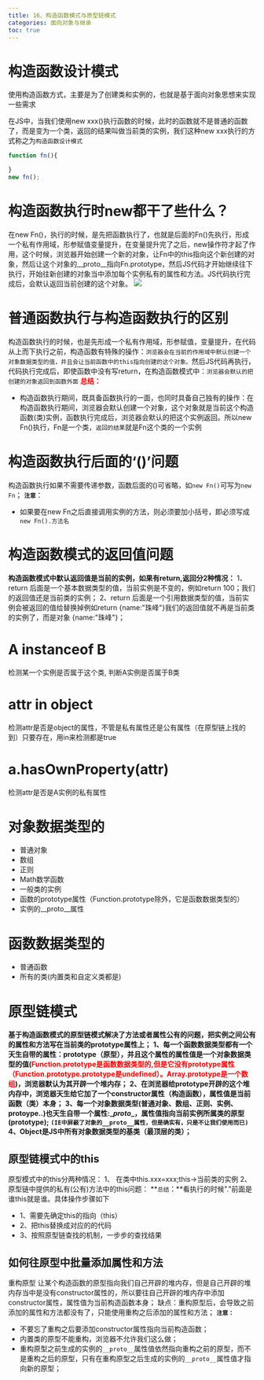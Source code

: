 ```yaml
---
title: 16、构造函数模式与原型链模式
categories: 面向对象与继承
toc: true
---
```

# 构造函数设计模式
使用构造函数方式，主要是为了创建类和实例的，也就是基于面向对象思想来实现一些需求

在JS中，当我们使用new xxx()执行函数的时候，此时的函数就不是普通的函数了，而是变为一个类，返回的结果叫做当前类的实例，我们这种new xxx执行的方式称之为`构造函数设计模式`
```javascript
function fn(){

}
new fn();
```
# 构造函数执行时new都干了些什么？
在new Fn()，执行的时候，是先把函数执行了，也就是后面的Fn()先执行，形成一个私有作用域，形参赋值变量提升，在变量提升完了之后，new操作符才起了作用，这个时候，浏览器开始创建一个新的对象，让Fn中的this指向这个新创建的对象，然后让这个对象的\__proto__指向Fn.prototype，然后JS代码才开始继续往下执行，开始往新创建的对象当中添加每个实例私有的属性和方法。JS代码执行完成后，会默认返回当前创建的这个对象。
![](http://ww1.sinaimg.cn/large/0067rNTTly1fpmvd8zm9ej30qy09qjtc.jpg)

# 普通函数执行与构造函数执行的区别
构造函数执行的时候，也是先形成一个私有作用域，形参赋值，变量提升，在代码从上而下执行之前，构造函数有特殊的操作：`浏览器会在当前的作用域中默认创建一个对象数据类型的值，并且会让当前函数中的this指向创建的这个对象。`然后JS代码再执行，代码执行完成后，即使函数中没有写return，在构造函数模式中：`浏览器会默认的把创建的对象返回到函数外面`
<font color=red>**总结：**</font>
 + 构造函数执行期间，既具备函数执行的一面，也同时具备自己独有的操作：在构造函数执行期间，浏览器会默认创建一个对象，这个对象就是当前这个构造函数(类)实例，函数执行完成后，浏览器会默认的把这个实例返回。所以new Fn()执行，Fn是一个类，`返回的结果`就是Fn这个类的一个实例

# 构造函数执行后面的‘()’问题
构造函数执行如果不需要传递参数，函数后面的()可省略，如`new Fn()`可写为`new Fn`；
**`注意`**：
 - 如果要在new Fn之后直接调用实例的方法，则必须要加小括号，即必须写成`new Fn().方法名`

# 构造函数模式的返回值问题
**构造函数模式中默认返回值是当前的实例，如果有return,返回分2种情况：**
1、return 后面是一个基本数据类型的值，当前实例是不变的，例如return 100；我们的返回值还是当前类的实例；
2、return 后面是一个引用数据类型的值，当前实例会被返回的值给替换掉例如return {name:"珠峰"}我们的返回值就不再是当前类的实例了，而是对象 {name:"珠峰"}；
# A instanceof B
检测某一个实例是否属于这个类, 判断A实例是否属于B类
# attr in object
检测attr是否是object的属性，不管是私有属性还是公有属性（在原型链上找的到）只要存在，用in来检测都是true
# a.hasOwnProperty(attr)
检测attr是否是A实例的私有属性
# 对象数据类型的
+ 普通对象
+ 数组
+ 正则
+ Math数学函数
+ 一般类的实例
+ 函数的prototype属性（Function.prototype除外，它是函数数据类型的）
+ 实例的\__proto__属性

# 函数数据类型的
+ 普通函数
+ 所有的类(内置类和自定义类都是)

# 原型链模式
**基于构造函数模式的原型链模式解决了方法或者属性公有的问题，把实例之间公有的属性和方法写在当前类的prototype属性上；**
**1、每一个函数数据类型都有一个天生自带的属性：prototype（原型），并且这个属性的属性值是一个对象数据类型的值(<font color=red>Function.prototype是函数数据类型的,但是它没有prototype属性（Function.prototype.prototype是undefined）。Array.prototype是一个数组</font>)，浏览器默认为其开辟一个堆内存；**
**2、在浏览器给prototype开辟的这个堆内存中，浏览器天生给它加了一个constructor属性（构造函数），属性值是当前函数（类）本身；**
**3、每一个对象数据类型(普通对象、数组、正则、实例、protoype..)也天生自带一个属性:\__proto__，属性值指向当前实例所属类的原型(prototype);**
**`(IE中屏蔽了对象的__proto__属性，但是确实有，只是不让我们使用而已)`**
**4、Object是JS中所有对象数据类型的基类（最顶层的类）；**
## 原型链模式中的this
原型模式中的this分两种情况：
 1、 在类中this.xxx=xxx;this->当前类的实例
 2、 原型链中提供的私有(公有)方法中的this问题：
 **`总结`：**看执行的时候"."前面是谁this就是谁。具体操作步骤如下
 + 1、需要先确定this的指向（this）
 + 2、把this替换成对应的的代码
 + 3、按照原型链查找的机制，一步步的查找结果

## 如何往原型中批量添加属性和方法
重构原型
让某个构造函数的原型指向我们自己开辟的堆内存，但是自己开辟的堆内存当中是没有constructor属性的，所以要往自己开辟的堆内存中添加constructor属性，属性值为当前构造函数本身；
缺点：重构原型后，会导致之前添加的属性和方法都没有了，只能使用重构之后添加的属性和方法；
**`注意：`**
 + 不要忘了重构之后要添加constructor属性指向当前构造函数；
 + 内置类的原型不能重构，浏览器不允许我们这么做；
 + 重构原型之前生成的实例的`__proto__`属性值依然指向重构之前的原型，而不是重构之后的原型，只有在重构原型之后生成的实例的`__proto__`属性值才指向新的原型；
